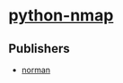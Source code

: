 # [python-nmap](https://pypi.org/project/python-nmap)



## Publishers
- [norman](https://pypi.org/user/norman)

